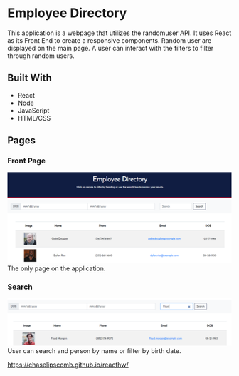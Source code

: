 # Employee Directory

This application is a webpage that utilizes the randomuser API. It uses React as its Front End to create a responsive components. Random user are displayed on the main page. A user can interact with the filters to filter through random users.

## Built With

* React
* Node
* JavaScript
* HTML/CSS

## Pages

### Front Page
![Screenshot](frontpage.PNG)
The only page on the application.


### Search
![Screenshot](search.PNG)
User can search and person by name or filter by birth date.

https://chaselipscomb.github.io/reacthw/
